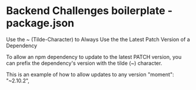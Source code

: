 # Backend Challenges boilerplate - package.json

Use the ~ (Tilde-Character) to Always Use the the Latest Patch Version of a Dependency

To allow an npm dependency to update to the latest PATCH version, you can prefix the dependency's version with the tilde (~) character.

This is an example of how to allow updates to any version
    "moment": "~2.10.2",



